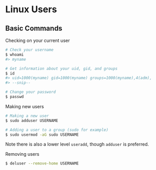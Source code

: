 # Linux Users

## Basic Commands

Checking on your current user

```sh
# Check your username
$ whoami
#> myname

# Get information about your uid, gid, and groups
$ id
#> uid=1000(myname) gid=1000(myname) groups=1000(myname),4(adm),
#> --snip--

# Change your password
$ passwd
```

Making new users

```sh
# Making a new user
$ sudo adduser USERNAME

# Adding a user to a group (sudo for example)
$ sudo usermod -aG sudo USERNAME
```

Note there is also a lower level `useradd`, though `adduser` is preferred.

Removing users

```sh
$ deluser --remove-home USERNAME
```


